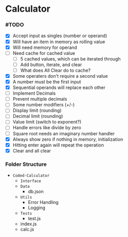 # Calculator

### \#TODO

- [x] Accept input as singles (number or operand)
- [x] Will have an item in memory as rolling value
- [x] Will need memory for operand
- [ ] Need cache for cached value
  - [ ] 5 cached values, which can be iterated through
  - [ ] Add button, iterate, and clear
  - [ ] What does All Clear do to cache?
- [x] Some operaters don't require a second value
- [x] A number must be the first input
- [x] Sequential operands will replace each other
- [ ] Implement Decimals
- [ ] Prevent multiple decimals
- [ ] Some number modifiers (+/-)
- [ ] Display limit (rounding)
- [ ] Decimal limit (rounding)
- [ ] Value limit (switch to exponent?)
- [ ] Handle errors like divide by zero
- [ ] Square root needs an imaginary number handler
- [x] Always show zero if nothing in memory, initialization
- [x] Hitting enter again will repeat the operation
- [x] Clear and all clear

### Folder Structure

- `Coded-Calculator`
  - `Interface`
  - `Data`
    - db.json
  - `Utils`
    - Error Handling
    - Logging
  - `Tests`
    - test.js
  - index.js
  - calc.js
